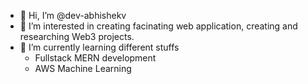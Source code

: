 - 👋 Hi, I’m @dev-abhishekv
- 👀 I’m interested in creating facinating web application, creating and researching Web3 projects.
- 🌱 I’m currently learning different stuffs
  - Fullstack MERN development
  - AWS Machine Learning

<!--
- 💞️ I’m looking to collaborate on web-projects, big-data analytics, AI/ML
- 📫 How to reach me
- 😄 Pronouns: ...
- ⚡ Fun fact: ...
-->

<!---
dev-abhishekv/dev-abhishekv is a ✨ special ✨ repository because its `README.md` (this file) appears on your GitHub profile.
You can click the Preview link to take a look at your changes.
--->
